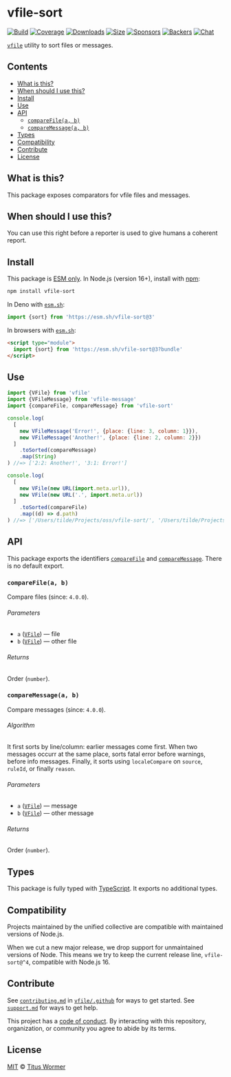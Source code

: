 # vfile-sort

[![Build][build-badge]][build]
[![Coverage][coverage-badge]][coverage]
[![Downloads][downloads-badge]][downloads]
[![Size][size-badge]][size]
[![Sponsors][sponsors-badge]][collective]
[![Backers][backers-badge]][collective]
[![Chat][chat-badge]][chat]

[`vfile`][vfile] utility to sort files or messages.

## Contents

*   [What is this?](#what-is-this)
*   [When should I use this?](#when-should-i-use-this)
*   [Install](#install)
*   [Use](#use)
*   [API](#api)
    *   [`compareFile(a, b)`](#comparefilea-b)
    *   [`compareMessage(a, b)`](#comparemessagea-b)
*   [Types](#types)
*   [Compatibility](#compatibility)
*   [Contribute](#contribute)
*   [License](#license)

## What is this?

This package exposes comparators for vfile files and messages.

## When should I use this?

You can use this right before a reporter is used to give humans a coherent
report.

## Install

This package is [ESM only][esm].
In Node.js (version 16+), install with [npm][]:

```sh
npm install vfile-sort
```

In Deno with [`esm.sh`][esmsh]:

```js
import {sort} from 'https://esm.sh/vfile-sort@3'
```

In browsers with [`esm.sh`][esmsh]:

```html
<script type="module">
  import {sort} from 'https://esm.sh/vfile-sort@3?bundle'
</script>
```

## Use

```js
import {VFile} from 'vfile'
import {VFileMessage} from 'vfile-message'
import {compareFile, compareMessage} from 'vfile-sort'

console.log(
  [
    new VFileMessage('Error!', {place: {line: 3, column: 1}}),
    new VFileMessage('Another!', {place: {line: 2, column: 2}})
  ]
    .toSorted(compareMessage)
    .map(String)
) //=> ['2:2: Another!', '3:1: Error!']

console.log(
  [
    new VFile(new URL(import.meta.url)),
    new VFile(new URL('.', import.meta.url))
  ]
    .toSorted(compareFile)
    .map((d) => d.path)
) //=> ['/Users/tilde/Projects/oss/vfile-sort/', '/Users/tilde/Projects/oss/vfile-sort/example.js']
```

## API

This package exports the identifiers [`compareFile`][api-compare-file] and
[`compareMessage`][api-compare-message].
There is no default export.

### `compareFile(a, b)`

Compare files (since: `4.0.0`).

###### Parameters

*   `a` ([`VFile`][vfile])
    — file
*   `b` ([`VFile`][vfile])
    — other file

###### Returns

Order (`number`).

### `compareMessage(a, b)`

Compare messages (since: `4.0.0`).

###### Algorithm

It first sorts by line/column: earlier messages come first.
When two messages occurr at the same place, sorts fatal error before
warnings, before info messages.
Finally, it sorts using `localeCompare` on `source`, `ruleId`, or finally
`reason`.

###### Parameters

*   `a` ([`VFile`][vfile])
    — message
*   `b` ([`VFile`][vfile])
    — other message

###### Returns

Order (`number`).

## Types

This package is fully typed with [TypeScript][].
It exports no additional types.

## Compatibility

Projects maintained by the unified collective are compatible with maintained
versions of Node.js.

When we cut a new major release, we drop support for unmaintained versions of
Node.
This means we try to keep the current release line, `vfile-sort@^4`,
compatible with Node.js 16.

## Contribute

See [`contributing.md`][contributing] in [`vfile/.github`][health] for ways to
get started.
See [`support.md`][support] for ways to get help.

This project has a [code of conduct][coc].
By interacting with this repository, organization, or community you agree to
abide by its terms.

## License

[MIT][license] © [Titus Wormer][author]

<!-- Definitions -->

[build-badge]: https://github.com/vfile/vfile-sort/workflows/main/badge.svg

[build]: https://github.com/vfile/vfile-sort/actions

[coverage-badge]: https://img.shields.io/codecov/c/github/vfile/vfile-sort.svg

[coverage]: https://codecov.io/github/vfile/vfile-sort

[downloads-badge]: https://img.shields.io/npm/dm/vfile-sort.svg

[downloads]: https://www.npmjs.com/package/vfile-sort

[size-badge]: https://img.shields.io/badge/dynamic/json?label=minzipped%20size&query=$.size.compressedSize&url=https://deno.bundlejs.com/?q=vfile-sort

[size]: https://bundlejs.com/?q=vfile-sort

[sponsors-badge]: https://opencollective.com/unified/sponsors/badge.svg

[backers-badge]: https://opencollective.com/unified/backers/badge.svg

[collective]: https://opencollective.com/unified

[chat-badge]: https://img.shields.io/badge/chat-discussions-success.svg

[chat]: https://github.com/vfile/vfile/discussions

[npm]: https://docs.npmjs.com/cli/install

[esm]: https://gist.github.com/sindresorhus/a39789f98801d908bbc7ff3ecc99d99c

[esmsh]: https://esm.sh

[typescript]: https://www.typescriptlang.org

[contributing]: https://github.com/vfile/.github/blob/main/contributing.md

[support]: https://github.com/vfile/.github/blob/main/support.md

[health]: https://github.com/vfile/.github

[coc]: https://github.com/vfile/.github/blob/main/code-of-conduct.md

[license]: license

[author]: https://wooorm.com

[vfile]: https://github.com/vfile/vfile

[api-compare-file]: #comparefilea-b

[api-compare-message]: #comparemessagea-b
